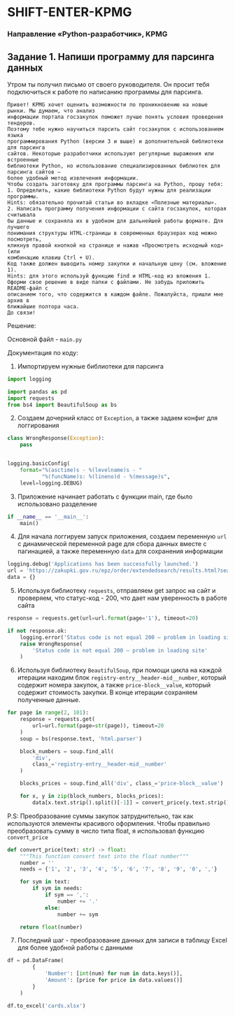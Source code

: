 # SHIFT-ENTER-KPMG 
### Направление «Python-разработчик», KPMG

Задание 1. Напиши программу для парсинга данных
---
Утром ты получил письмо от своего руководителя. Он просит тебя
подключиться к работе по написанию программы для парсинга.
``` 
Привет! KPMG хочет оценить возможности по проникновению на новые рынки. Мы думаем, что анализ
информации портала госзакупок поможет лучше понять условия проведения тендеров.
Поэтому тебе нужно научиться парсить сайт госзакупок с использованием языка
программирования Python (версии 3 и выше) и дополнительной библиотеки для парсинга
сайтов. Некоторые разработчики используют регулярные выражения или встроенные
библиотеки Python, но использование специализированных библиотек для парсинга сайтов —
более удобный метод извлечения информации.
Чтобы создать заготовку для программы парсинга на Python, прошу тебя:
1. Определить, какие библиотеки Python будут нужны для реализации программы.
Hints: обязательно прочитай статьи во вкладке «Полезные материалы».
2. Написать программу получения информации с сайта госзакупок, которая считывала
бы данные и сохраняла их в удобном для дальнейшей работы формате. Для лучшего
понимания структуры HTML-страницы в современных браузерах код можно посмотреть,
кликнув правой кнопкой на странице и нажав «Просмотреть исходный код» (или
комбинацию клавиш Ctrl + U).
Код также должен выводить номер закупки и начальную цену (см. вложение 1).
Hints: для этого используй функцию find и HTML-код из вложения 1.
Оформи свое решение в виде папки с файлами. Не забудь приложить README-файл с
описанием того, что содержится в каждом файле. Пожалуйста, пришли мне архив в
ближайшие полтора часа.
До связи!
```

Решение:

Основной файл - ```main.py```


Документация по коду:
1. Импортируем нужные библиотеки для парсинга
``` python
import logging

import pandas as pd
import requests
from bs4 import BeautifulSoup as bs
```
2. Создаем дочерний класс от ```Exception```, а также задаем конфиг для логгирования
``` python
class WrongResponse(Exception):
    pass


logging.basicConfig(
    format="%(asctime)s - %(levelname)s - "
           "%(funcName)s: %(lineno)d - %(message)s",
    level=logging.DEBUG)
```
3. Приложение начинает работать с функции main, где было использовано разделение
```python 
if __name__ == '__main__':
    main()
```
4. Для начала логгируем запуск приложения, создаем переменную ```url``` с динамической переменной page для сбора данных вместе с пагинацией, а также переменную ```data``` для сохранения информации
``` python
logging.debug('Applications has been successfully launched.')
url = 'https://zakupki.gov.ru/epz/order/extendedsearch/results.html?searchString=&morphology=on&search-filter=Дате+размещения&pageNumber={page}&sortDirection=false&recordsPerPage=_10&showLotsInfoHidden=false&savedSearchSettingsIdHidden=&sortBy=UPDATE_DATE&fz44=on&fz223=on&af=on&ca=on&pc=on&pa=on&placingWayList=&selectedLaws=&priceFromGeneral=&priceFromGWS=&priceFromUnitGWS=&priceToGeneral=&priceToGWS=&priceToUnitGWS=&currencyIdGeneral=-1&publishDateFrom=&publishDateTo=&applSubmissionCloseDateFrom=&applSubmissionCloseDateTo=&customerIdOrg=&customerFz94id=&customerTitle=&okpd2Ids=&okpd2IdsCodes=&gws='
data = {}
```
5. Используя библиотеку ```requests```, отправляем get запрос на сайт и проверяем, что статус-код - 200, что дает нам уверенность в работе сайта
``` python
response = requests.get(url=url.format(page='1'), timeout=20)

if not response.ok:
    logging.error('Status code is not equal 200 — problem in loading site')
    raise WrongResponse(
        'Status code is not equal 200 — problem in loading site'
    )
```
6. Используя библиотеку ```BeautifulSoup```, при помощи цикла на каждой итерации находим блок ```registry-entry__header-mid__number```, который содержит номера закупок, а также ```price-block__value```, который содержит стоимость закупки. В конце итерации сохраняем полученные данные.
``` python
for page in range(2, 101):
    response = requests.get(
        url=url.format(page=str(page)), timeout=20
    )
    soup = bs(response.text, 'html.parser')

    block_numbers = soup.find_all(
        'div',
        class_='registry-entry__header-mid__number'
    )

    blocks_prices = soup.find_all('div', class_='price-block__value')

    for x, y in zip(block_numbers, blocks_prices):
        data[x.text.strip().split()[-1]] = convert_price(y.text.strip())
```
P.S: Преобразование суммы закупок затруднительно, так как используются элементы красивого оформления. Чтобы правильно преобразовать сумму в число типа float, я использовал функцию ```convert_price```
``` python
def convert_price(text: str) -> float:
    """This function convert text into the float number"""
    number = ''
    needs = {'1', '2', '3', '4', '5', '6', '7', '8', '9', '0', ','}

    for sym in text:
        if sym in needs:
            if sym == ',':
                number += '.'
            else:
                number += sym

    return float(number)
```
7. Последний шаг - преобразование данных для записи в таблицу Excel для более удобной работы с данными
``` python
df = pd.DataFrame(
        {
            'Number': [int(num) for num in data.keys()],
            'Amount': [price for price in data.values()]
        }
    )

df.to_excel('cards.xlsx')
```
